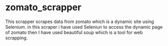 # zomato_scrapper
This scrapper scrapes data from zomato which is a dynamic site using Selenium.
in this scraper i have used Seleniun to access the dynamic page of zomato then I have used beautiful soup which is a tool for web scrapping.

